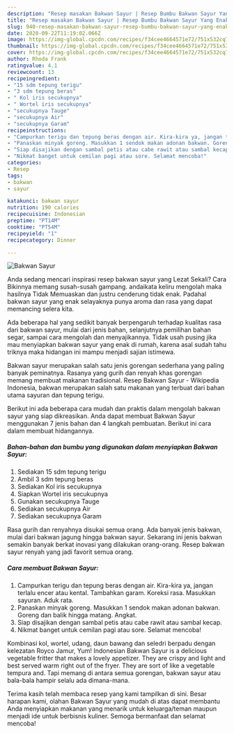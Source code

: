 ```yaml
---
description: "Resep masakan Bakwan Sayur | Resep Bumbu Bakwan Sayur Yang Enak Banget"
title: "Resep masakan Bakwan Sayur | Resep Bumbu Bakwan Sayur Yang Enak Banget"
slug: 940-resep-masakan-bakwan-sayur-resep-bumbu-bakwan-sayur-yang-enak-banget
date: 2020-09-22T11:19:02.066Z
image: https://img-global.cpcdn.com/recipes/f34cee4664571e72/751x532cq70/bakwan-sayur-foto-resep-utama.jpg
thumbnail: https://img-global.cpcdn.com/recipes/f34cee4664571e72/751x532cq70/bakwan-sayur-foto-resep-utama.jpg
cover: https://img-global.cpcdn.com/recipes/f34cee4664571e72/751x532cq70/bakwan-sayur-foto-resep-utama.jpg
author: Rhoda Frank
ratingvalue: 4.1
reviewcount: 13
recipeingredient:
- "15 sdm tepung terigu"
- "3 sdm tepung beras"
- " Kol iris secukupnya"
- " Wortel iris secukupnya"
- "secukupnya Tauge"
- "secukupnya Air"
- "secukupnya Garam"
recipeinstructions:
- "Campurkan terigu dan tepung beras dengan air. Kira-kira ya, jangan terlalu encer atau kental. Tambahkan garam. Koreksi rasa. Masukkan sayuran. Aduk rata."
- "Panaskan minyak goreng. Masukkan 1 sendok makan adonan bakwan. Goreng dan balik hingga matang. Angkat."
- "Siap disajikan dengan sambal petis atau cabe rawit atau sambal kecap."
- "Nikmat banget untuk cemilan pagi atau sore. Selamat mencoba!"
categories:
- Resep
tags:
- bakwan
- sayur

katakunci: bakwan sayur 
nutrition: 190 calories
recipecuisine: Indonesian
preptime: "PT14M"
cooktime: "PT54M"
recipeyield: "1"
recipecategory: Dinner

---
```



![Bakwan Sayur](https://img-global.cpcdn.com/recipes/f34cee4664571e72/751x532cq70/bakwan-sayur-foto-resep-utama.jpg)

Anda sedang mencari inspirasi resep bakwan sayur yang Lezat Sekali? Cara Bikinnya memang susah-susah gampang. andaikata keliru mengolah maka hasilnya Tidak Memuaskan dan justru cenderung tidak enak. Padahal bakwan sayur yang enak selayaknya punya aroma dan rasa yang dapat memancing selera kita.

Ada beberapa hal yang sedikit banyak berpengaruh terhadap kualitas rasa dari bakwan sayur, mulai dari jenis bahan, selanjutnya pemilihan bahan segar, sampai cara mengolah dan menyajikannya. Tidak usah pusing jika mau menyiapkan bakwan sayur yang enak di rumah, karena asal sudah tahu triknya maka hidangan ini mampu menjadi sajian istimewa.

Bakwan sayur merupakan salah satu jenis gorengan sederhana yang paling banyak peminatnya. Rasanya yang gurih dan renyah khas gorengan memang membuat makanan tradisional. Resep Bakwan Sayur - Wikipedia Indonesia, bakwan merupakan salah satu makanan yang terbuat dari bahan utama sayuran dan tepung terigu.


Berikut ini ada beberapa cara mudah dan praktis dalam mengolah bakwan sayur yang siap dikreasikan. Anda dapat membuat Bakwan Sayur menggunakan 7 jenis bahan dan 4 langkah pembuatan. Berikut ini cara dalam membuat hidangannya.

<!--inarticleads1-->

##### Bahan-bahan dan bumbu yang digunakan dalam menyiapkan Bakwan Sayur:

1. Sediakan 15 sdm tepung terigu
1. Ambil 3 sdm tepung beras
1. Sediakan  Kol iris secukupnya
1. Siapkan  Wortel iris secukupnya
1. Gunakan secukupnya Tauge
1. Sediakan secukupnya Air
1. Sediakan secukupnya Garam


Rasa gurih dan renyahnya disukai semua orang. Ada banyak jenis bakwan, mulai dari bakwan jagung hingga bakwan sayur. Sekarang ini jenis bakwan semakin banyak berkat inovasi yang dilakukan orang-orang. Resep bakwan sayur renyah yang jadi favorit semua orang. 

<!--inarticleads2-->

##### Cara membuat Bakwan Sayur:

1. Campurkan terigu dan tepung beras dengan air. Kira-kira ya, jangan terlalu encer atau kental. Tambahkan garam. Koreksi rasa. Masukkan sayuran. Aduk rata.
1. Panaskan minyak goreng. Masukkan 1 sendok makan adonan bakwan. Goreng dan balik hingga matang. Angkat.
1. Siap disajikan dengan sambal petis atau cabe rawit atau sambal kecap.
1. Nikmat banget untuk cemilan pagi atau sore. Selamat mencoba!


Kombinasi kol, wortel, udang, daun bawang dan seledri berpadu dengan kelezatan Royco Jamur, Yum! Indonesian Bakwan Sayur is a delicious vegetable fritter that makes a lovely appetizer. They are crispy and light and best served warm right out of the fryer. They are sort of like a vegetable tempura and. Tapi memang di antara semua gorengan, bakwan sayur atau bala-bala hampir selalu ada dimana-mana. 

Terima kasih telah membaca resep yang kami tampilkan di sini. Besar harapan kami, olahan Bakwan Sayur yang mudah di atas dapat membantu Anda menyiapkan makanan yang menarik untuk keluarga/teman maupun menjadi ide untuk berbisnis kuliner. Semoga bermanfaat dan selamat mencoba!

